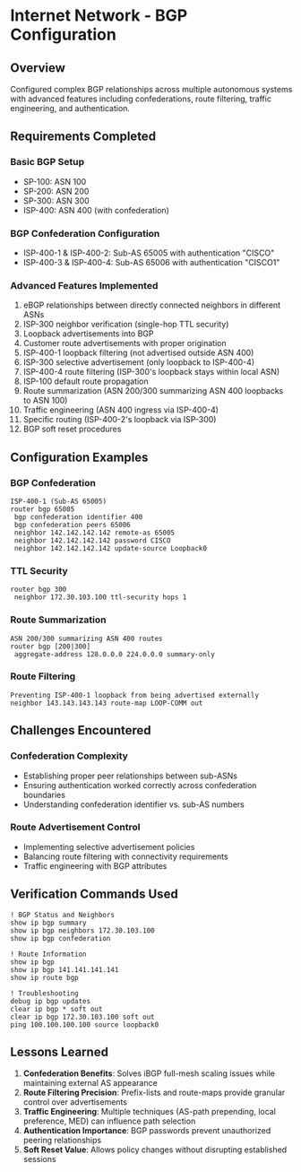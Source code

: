# Internet Network - BGP Configuration

## Overview
Configured complex BGP relationships across multiple autonomous systems with advanced features including confederations, route filtering, traffic engineering, and authentication.

## Requirements Completed

### Basic BGP Setup
- SP-100: ASN 100
- SP-200: ASN 200  
- SP-300: ASN 300
- ISP-400: ASN 400 (with confederation)

### BGP Confederation Configuration
- ISP-400-1 & ISP-400-2: Sub-AS 65005 with authentication "CISCO"
- ISP-400-3 & ISP-400-4: Sub-AS 65006 with authentication "CISCO1"

### Advanced Features Implemented
1. eBGP relationships between directly connected neighbors in different ASNs
2. ISP-300 neighbor verification (single-hop TTL security)
3. Loopback advertisements into BGP
4. Customer route advertisements with proper origination
5. ISP-400-1 loopback filtering (not advertised outside ASN 400)
6. ISP-300 selective advertisement (only loopback to ISP-400-4)
7. ISP-400-4 route filtering (ISP-300's loopback stays within local ASN)
8. ISP-100 default route propagation
9. Route summarization (ASN 200/300 summarizing ASN 400 loopbacks to ASN 100)
10. Traffic engineering (ASN 400 ingress via ISP-400-4)
11. Specific routing (ISP-400-2's loopback via ISP-300)
12. BGP soft reset procedures

## Configuration Examples

### BGP Confederation
```cisco
ISP-400-1 (Sub-AS 65005)
router bgp 65005
 bgp confederation identifier 400
 bgp confederation peers 65006 
 neighbor 142.142.142.142 remote-as 65005
 neighbor 142.142.142.142 password CISCO
 neighbor 142.142.142.142 update-source Loopback0
```

### TTL Security
```cisco
router bgp 300
 neighbor 172.30.103.100 ttl-security hops 1
```

### Route Summarization
```cisco
ASN 200/300 summarizing ASN 400 routes
router bgp [200|300]
 aggregate-address 128.0.0.0 224.0.0.0 summary-only
```

### Route Filtering
```cisco
Preventing ISP-400-1 loopback from being advertised externally
neighbor 143.143.143.143 route-map LOOP-COMM out
```

## Challenges Encountered

### Confederation Complexity
- Establishing proper peer relationships between sub-ASNs
- Ensuring authentication worked correctly across confederation boundaries
- Understanding confederation identifier vs. sub-AS numbers

### Route Advertisement Control
- Implementing selective advertisement policies
- Balancing route filtering with connectivity requirements
- Traffic engineering with BGP attributes

## Verification Commands Used

```cisco
! BGP Status and Neighbors
show ip bgp summary
show ip bgp neighbors 172.30.103.100
show ip bgp confederation

! Route Information  
show ip bgp
show ip bgp 141.141.141.141
show ip route bgp

! Troubleshooting
debug ip bgp updates
clear ip bgp * soft out
clear ip bgp 172.30.103.100 soft out
ping 100.100.100.100 source loopback0
```

## Lessons Learned

1. **Confederation Benefits**: Solves iBGP full-mesh scaling issues while maintaining external AS appearance
2. **Route Filtering Precision**: Prefix-lists and route-maps provide granular control over advertisements
3. **Traffic Engineering**: Multiple techniques (AS-path prepending, local preference, MED) can influence path selection
4. **Authentication Importance**: BGP passwords prevent unauthorized peering relationships
5. **Soft Reset Value**: Allows policy changes without disrupting established sessions
